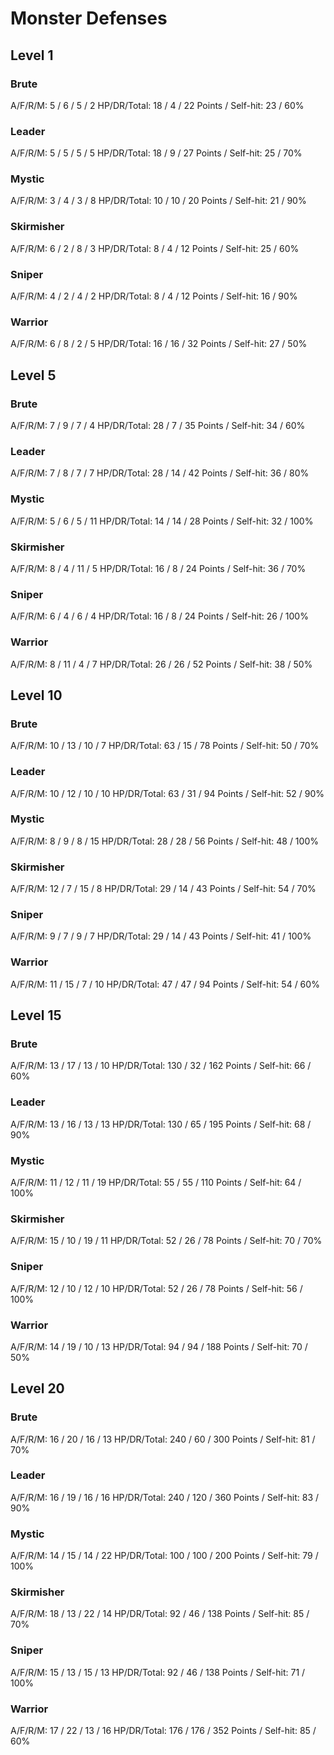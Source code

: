 # Monster Defenses

## Level 1

### Brute
A/F/R/M: 5 / 6 / 5 / 2
HP/DR/Total: 18 / 4 / 22
Points / Self-hit: 23 / 60%

### Leader
A/F/R/M: 5 / 5 / 5 / 5
HP/DR/Total: 18 / 9 / 27
Points / Self-hit: 25 / 70%

### Mystic
A/F/R/M: 3 / 4 / 3 / 8
HP/DR/Total: 10 / 10 / 20
Points / Self-hit: 21 / 90%

### Skirmisher
A/F/R/M: 6 / 2 / 8 / 3
HP/DR/Total: 8 / 4 / 12
Points / Self-hit: 25 / 60%

### Sniper
A/F/R/M: 4 / 2 / 4 / 2
HP/DR/Total: 8 / 4 / 12
Points / Self-hit: 16 / 90%

### Warrior
A/F/R/M: 6 / 8 / 2 / 5
HP/DR/Total: 16 / 16 / 32
Points / Self-hit: 27 / 50%

## Level 5

### Brute
A/F/R/M: 7 / 9 / 7 / 4
HP/DR/Total: 28 / 7 / 35
Points / Self-hit: 34 / 60%

### Leader
A/F/R/M: 7 / 8 / 7 / 7
HP/DR/Total: 28 / 14 / 42
Points / Self-hit: 36 / 80%

### Mystic
A/F/R/M: 5 / 6 / 5 / 11
HP/DR/Total: 14 / 14 / 28
Points / Self-hit: 32 / 100%

### Skirmisher
A/F/R/M: 8 / 4 / 11 / 5
HP/DR/Total: 16 / 8 / 24
Points / Self-hit: 36 / 70%

### Sniper
A/F/R/M: 6 / 4 / 6 / 4
HP/DR/Total: 16 / 8 / 24
Points / Self-hit: 26 / 100%

### Warrior
A/F/R/M: 8 / 11 / 4 / 7
HP/DR/Total: 26 / 26 / 52
Points / Self-hit: 38 / 50%

## Level 10

### Brute
A/F/R/M: 10 / 13 / 10 / 7
HP/DR/Total: 63 / 15 / 78
Points / Self-hit: 50 / 70%

### Leader
A/F/R/M: 10 / 12 / 10 / 10
HP/DR/Total: 63 / 31 / 94
Points / Self-hit: 52 / 90%

### Mystic
A/F/R/M: 8 / 9 / 8 / 15
HP/DR/Total: 28 / 28 / 56
Points / Self-hit: 48 / 100%

### Skirmisher
A/F/R/M: 12 / 7 / 15 / 8
HP/DR/Total: 29 / 14 / 43
Points / Self-hit: 54 / 70%

### Sniper
A/F/R/M: 9 / 7 / 9 / 7
HP/DR/Total: 29 / 14 / 43
Points / Self-hit: 41 / 100%

### Warrior
A/F/R/M: 11 / 15 / 7 / 10
HP/DR/Total: 47 / 47 / 94
Points / Self-hit: 54 / 60%

## Level 15

### Brute
A/F/R/M: 13 / 17 / 13 / 10
HP/DR/Total: 130 / 32 / 162
Points / Self-hit: 66 / 60%

### Leader
A/F/R/M: 13 / 16 / 13 / 13
HP/DR/Total: 130 / 65 / 195
Points / Self-hit: 68 / 90%

### Mystic
A/F/R/M: 11 / 12 / 11 / 19
HP/DR/Total: 55 / 55 / 110
Points / Self-hit: 64 / 100%

### Skirmisher
A/F/R/M: 15 / 10 / 19 / 11
HP/DR/Total: 52 / 26 / 78
Points / Self-hit: 70 / 70%

### Sniper
A/F/R/M: 12 / 10 / 12 / 10
HP/DR/Total: 52 / 26 / 78
Points / Self-hit: 56 / 100%

### Warrior
A/F/R/M: 14 / 19 / 10 / 13
HP/DR/Total: 94 / 94 / 188
Points / Self-hit: 70 / 50%

## Level 20

### Brute
A/F/R/M: 16 / 20 / 16 / 13
HP/DR/Total: 240 / 60 / 300
Points / Self-hit: 81 / 70%

### Leader
A/F/R/M: 16 / 19 / 16 / 16
HP/DR/Total: 240 / 120 / 360
Points / Self-hit: 83 / 90%

### Mystic
A/F/R/M: 14 / 15 / 14 / 22
HP/DR/Total: 100 / 100 / 200
Points / Self-hit: 79 / 100%

### Skirmisher
A/F/R/M: 18 / 13 / 22 / 14
HP/DR/Total: 92 / 46 / 138
Points / Self-hit: 85 / 70%

### Sniper
A/F/R/M: 15 / 13 / 15 / 13
HP/DR/Total: 92 / 46 / 138
Points / Self-hit: 71 / 100%

### Warrior
A/F/R/M: 17 / 22 / 13 / 16
HP/DR/Total: 176 / 176 / 352
Points / Self-hit: 85 / 60%
